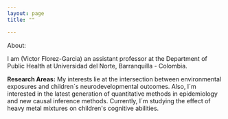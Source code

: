 ```yaml
---
layout: page
title: ""

---
```



About:

I am (Victor Florez-Garcia) an assistant professor at the Department of Public Health at Universidad del Norte, Barranquilla - Colombia.


**Research Areas:** My interests lie at the intersection between environmental exposures and children´s neurodevelopmental outcomes.  Also, I´m interested in the latest generation of quantitative methods in epidemiology and new causal inference methods. Currently, I´m studying the effect of heavy metal mixtures on children's cognitive abilities.
